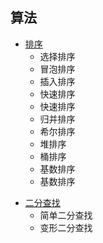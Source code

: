## 算法
+ [排序](https://github.com/wangning1/konwledge-re-disc/tree/master/algorithm/01-sort)  
    * 选择排序
    * 冒泡排序
    * 插入排序
    * 快速排序
    * 快速排序
    * 归并排序
    * 希尔排序
    * 堆排序
    * 桶排序
    * 基数排序
    * 基数排序
- [二分查找](https://github.com/wangning1/konwledge-re-disc/tree/master/algorithm/02-binarySearch)
    * 简单二分查找
    * 变形二分查找